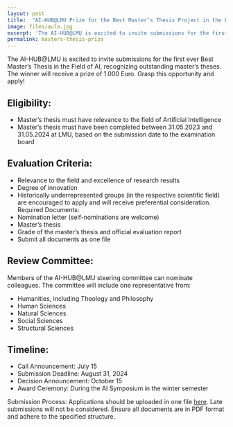 ```yaml
---
layout: post
title:  "AI-HUB@LMU Prize for the Best Master’s Thesis Project in the Field of AI"
image: files/aula.jpg
excerpt: 'The AI-HUB@LMU is excited to invite submissions for the first ever Best Master’s Thesis in the Field of AI'
permalink: masters-thesis-prize
---
```


The AI-HUB@LMU is excited to invite submissions for the first ever Best Master’s Thesis in the Field of AI, recognizing outstanding master’s theses. The winner will receive a prize of 1.000 Euro. Grasp this opportunity and apply!

## Eligibility:
- Master’s thesis must have relevance to the field of Artificial Intelligence
- Master’s thesis must have been completed between 31.05.2023 and 31.05.2024 at
LMU, based on the submission date to the examination board

## Evaluation Criteria:
- Relevance to the field and excellence of research results
- Degree of innovation
- Historically underrepresented groups (in the respective scientific field) are
encouraged to apply and will receive preferential consideration.
Required Documents:
- Nomination letter (self-nominations are welcome)
- Master’s thesis
- Grade of the master’s thesis and official evaluation report
- Submit all documents as one file

## Review Committee:
Members of the AI-HUB@LMU steering committee can nominate
colleagues. The committee will include one representative from:
- Humanities, including Theology and Philosophy
- Human Sciences
- Natural Sciences
- Social Sciences
- Structural Sciences

## Timeline:
- Call Announcement: July 15
- Submission Deadline: August 31, 2024
- Decision Announcement: October 15
- Award Ceremony: During the AI Symposium in the winter semester

Submission Process: Applications should be uploaded in one file [here](https://syncandshare.lrz.de/preparefilelink?folderID=22gjtVgVRfJNh7eQrzsbs). Late submissions will
not be considered. Ensure all documents are in PDF format and adhere to the specified
structure.